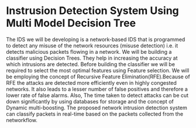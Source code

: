 # Instrusion Detection System Using Multi Model Decision Tree

The IDS we will be developing is a network-based IDS that is programmed to detect any misuse of the network resources (misuse detection) i.e. it detects malicious 
packets flowing in a network. We will be building a classifier using Decision Trees. They help in increasing the accuracy at which intrusions are detected. Before 
building the classifier we will be required to select the most optimal features using Feature selection. We will be employing the concept of Recursive Feature 
Elimination(RFE).Because of RFE the attacks are detected more efficiently even in highly congested networks. It also leads to a lesser number of false positives 
and therefore a lower rate of false alarms. Also, The time taken to detect attacks can be cut down significantly by using databases for storage and the concept of 
Dynamic multi-boosting. The proposed network intrusion detection system can classify packets in real-time based on the packets collected from the networkflow.

# 
